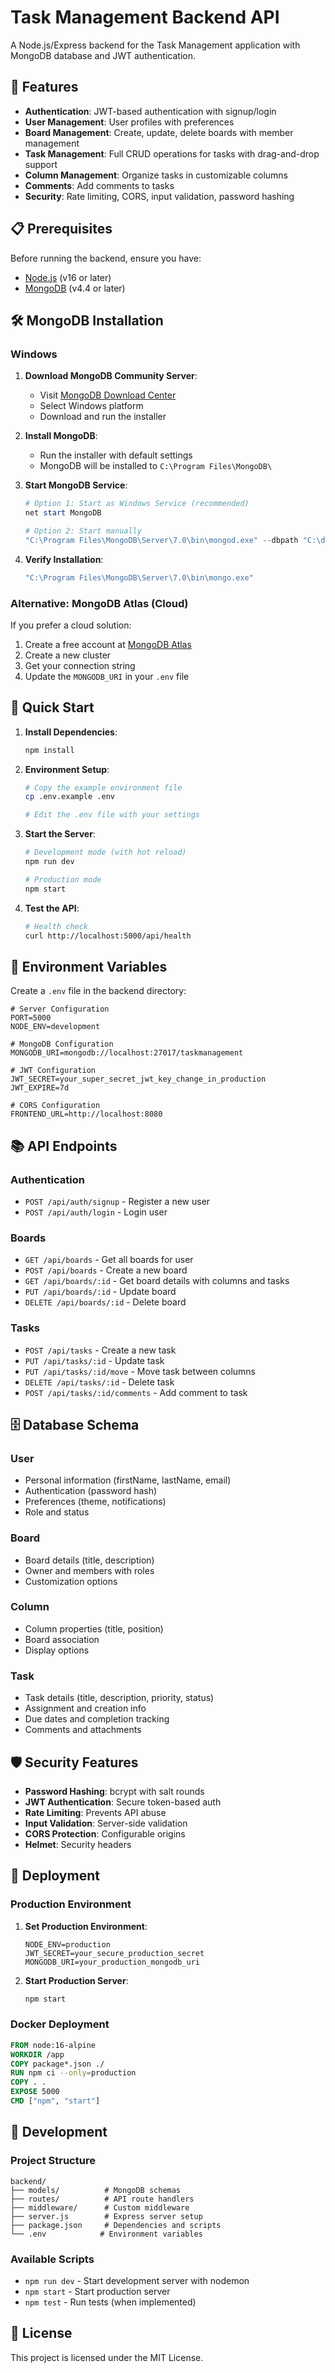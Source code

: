 # Task Management Backend API

A Node.js/Express backend for the Task Management application with MongoDB database and JWT authentication.

## 🚀 Features

- **Authentication**: JWT-based authentication with signup/login
- **User Management**: User profiles with preferences
- **Board Management**: Create, update, delete boards with member management
- **Task Management**: Full CRUD operations for tasks with drag-and-drop support
- **Column Management**: Organize tasks in customizable columns
- **Comments**: Add comments to tasks
- **Security**: Rate limiting, CORS, input validation, password hashing

## 📋 Prerequisites

Before running the backend, ensure you have:

- [Node.js](https://nodejs.org/) (v16 or later)
- [MongoDB](https://www.mongodb.com/try/download/community) (v4.4 or later)

## 🛠 MongoDB Installation

### Windows

1. **Download MongoDB Community Server**:
   - Visit [MongoDB Download Center](https://www.mongodb.com/try/download/community)
   - Select Windows platform
   - Download and run the installer

2. **Install MongoDB**:
   - Run the installer with default settings
   - MongoDB will be installed to `C:\Program Files\MongoDB\`

3. **Start MongoDB Service**:
   ```powershell
   # Option 1: Start as Windows Service (recommended)
   net start MongoDB
   
   # Option 2: Start manually
   "C:\Program Files\MongoDB\Server\7.0\bin\mongod.exe" --dbpath "C:\data\db"
   ```

4. **Verify Installation**:
   ```powershell
   "C:\Program Files\MongoDB\Server\7.0\bin\mongo.exe"
   ```

### Alternative: MongoDB Atlas (Cloud)

If you prefer a cloud solution:

1. Create a free account at [MongoDB Atlas](https://www.mongodb.com/atlas)
2. Create a new cluster
3. Get your connection string
4. Update the `MONGODB_URI` in your `.env` file

## 🚦 Quick Start

1. **Install Dependencies**:
   ```bash
   npm install
   ```

2. **Environment Setup**:
   ```bash
   # Copy the example environment file
   cp .env.example .env
   
   # Edit the .env file with your settings
   ```

3. **Start the Server**:
   ```bash
   # Development mode (with hot reload)
   npm run dev
   
   # Production mode
   npm start
   ```

4. **Test the API**:
   ```bash
   # Health check
   curl http://localhost:5000/api/health
   ```

## 🔧 Environment Variables

Create a `.env` file in the backend directory:

```env
# Server Configuration
PORT=5000
NODE_ENV=development

# MongoDB Configuration
MONGODB_URI=mongodb://localhost:27017/taskmanagement

# JWT Configuration
JWT_SECRET=your_super_secret_jwt_key_change_in_production
JWT_EXPIRE=7d

# CORS Configuration
FRONTEND_URL=http://localhost:8080
```

## 📚 API Endpoints

### Authentication
- `POST /api/auth/signup` - Register a new user
- `POST /api/auth/login` - Login user

### Boards
- `GET /api/boards` - Get all boards for user
- `POST /api/boards` - Create a new board
- `GET /api/boards/:id` - Get board details with columns and tasks
- `PUT /api/boards/:id` - Update board
- `DELETE /api/boards/:id` - Delete board

### Tasks
- `POST /api/tasks` - Create a new task
- `PUT /api/tasks/:id` - Update task
- `PUT /api/tasks/:id/move` - Move task between columns
- `DELETE /api/tasks/:id` - Delete task
- `POST /api/tasks/:id/comments` - Add comment to task

## 🗄️ Database Schema

### User
- Personal information (firstName, lastName, email)
- Authentication (password hash)
- Preferences (theme, notifications)
- Role and status

### Board
- Board details (title, description)
- Owner and members with roles
- Customization options

### Column
- Column properties (title, position)
- Board association
- Display options

### Task
- Task details (title, description, priority, status)
- Assignment and creation info
- Due dates and completion tracking
- Comments and attachments

## 🛡️ Security Features

- **Password Hashing**: bcrypt with salt rounds
- **JWT Authentication**: Secure token-based auth
- **Rate Limiting**: Prevents API abuse
- **Input Validation**: Server-side validation
- **CORS Protection**: Configurable origins
- **Helmet**: Security headers

## 🚀 Deployment

### Production Environment

1. **Set Production Environment**:
   ```env
   NODE_ENV=production
   JWT_SECRET=your_secure_production_secret
   MONGODB_URI=your_production_mongodb_uri
   ```

2. **Start Production Server**:
   ```bash
   npm start
   ```

### Docker Deployment

```dockerfile
FROM node:16-alpine
WORKDIR /app
COPY package*.json ./
RUN npm ci --only=production
COPY . .
EXPOSE 5000
CMD ["npm", "start"]
```

## 🧪 Development

### Project Structure
```
backend/
├── models/          # MongoDB schemas
├── routes/          # API route handlers
├── middleware/      # Custom middleware
├── server.js        # Express server setup
├── package.json     # Dependencies and scripts
└── .env            # Environment variables
```

### Available Scripts
- `npm run dev` - Start development server with nodemon
- `npm start` - Start production server
- `npm test` - Run tests (when implemented)

## 📝 License

This project is licensed under the MIT License.
